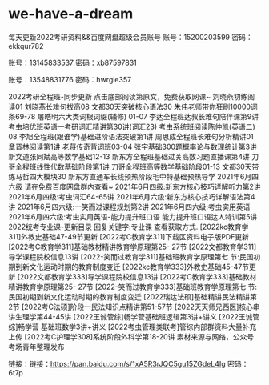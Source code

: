 # we-have-a-dream
每天更新2022考研资料&&百度网盘超级会员账号
账号：15200203599
密码：ekkqur782

账号：13145833537
密码：xb87597831

账号：13548831776
密码：hwrgle357

2022考研全程班-同步更新
点击底部阅读第原文，免费获取网课~
刘晓燕初练阅读01
刘晓燕长难句拔高08
文都30天突破核心语法30
朱伟老师带你狂刷10000词条69-78
屠皓明六大类词根词缀(辅修) 01-07
李达全程班达叔长难句陪伴课第9讲
考虫培优班英语一考研词汇精讲第30讲(词汇23)
考虫系统班阅读陈仲凯(英语二) 08
李旭全程班(跟谁学)基础进阶语法突破第1讲
周思成全程班长难句分析精讲01
章晋林阅读第1讲
老蒋传奇背词班03-04
张宇基础300题概率论与数理统计第3讲
新文道张同斌高等数学基础12-13
新东方全程班基础过关高数习题直播课第4讲
刀哥全程班线性代数基础阶段第1讲
刀哥全程班高等数学基础阶段01-13
文都30天带练马哲四大模块30
新东方直通车长线预热阶段毛中特基础预热导学
2021年6月四六级
请在免费百度网盘群内查看~
2021年6月四级:新东方核心技巧详解听力第2讲
2021年6月四级:考虫词汇64-65讲
2021年6月六级:新东方核心技巧详解语法第4讲
2021年6月四六级:一笑而过课程规划第2讲
2021年6月四六级:考虫实用英语
2021年6月四六级:考虫实用英语-能力提升班口语
能力提升班口语达人特训第5讲
2022统考专业课-更新目录
回复关键字:专业课
查看获取方式.
[2022kc教育学311]外教史基础47-49节更新
[2022考C教育学311]下载区资料电子版PDF更新
[2022考C教育学311]基础教材精讲教育学原理第25-
27节
[2022文都教育学311]导学课程院校信息13讲
[2022-笑而过教育学311]基础班教育学原理第七
节:民国初期到新文化运动时期的教育制度变迁
[2022kc教育学333]外教史基础45-47节更新
[2022文都教育学333]导学课程院校信息13讲
[2022考C教育学333]基础教材精讲教育学原理第25-
27节
[2022-笑而过教育学333]基础班教育学原理第七
节:民国初期到新文化运动时期的教育制度变迁
[2022瑞达法硕]基础精讲民法精讲第2节
[2022考C法硕]阶段一民法知识点精讲第51-57节
[2022天天师兄西医]核心串讲生理学第44-45讲
[2022王诚管综]畅学营基础班逻辑第3讲+讲义
[2022王诚管综]畅学营 基础班数学3讲+讲义
[2022考虫管理类联考]管综内部群资料大量补充上传
[2022考C护理学308]系统阶段外科学第18-20讲
素材来源与网络，公众号考场青年整理发布

链接：链接：https://pan.baidu.com/s/1xA5R3rJQC5gu15ZGdeL4Ig 密码：6t7p

